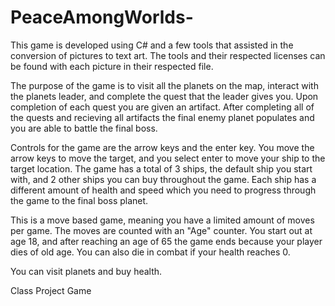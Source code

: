 # PeaceAmongWorlds-

This game is developed using C# and a few tools that assisted in the conversion of pictures to text art. The tools and their respected licenses can be found with each picture in their respected file. 

The purpose of the game is to visit all the planets on the map, interact with the planets leader, and complete the quest that the leader gives you. Upon completion of each quest you are given an artifact. After completing all of the quests and recieving all artifacts the final enemy planet populates and you are able to battle the final boss.

Controls for the game are the arrow keys and the enter key. You move the arrow keys to move the target, and you select enter to move your ship to the target location. The game has a total of 3 ships, the default ship you start with, and 2 other ships you can buy throughout the game. Each ship has a different amount of health and speed which you need to progress through the game to the final boss planet.

This is a move based game, meaning you have a limited amount of moves per game. The moves are counted with an "Age" counter. You start out at age 18, and after reaching an age of 65 the game ends because your player dies of old age. You can also die in combat if your health reaches 0. 

You can visit planets and buy health.

Class Project Game
